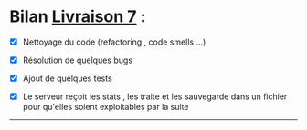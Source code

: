 # Bilan [Livraison 7](https://github.com/uca-m1informatique-softeng/M1-S1-7W-vamos/milestone/8) :

- [X] Nettoyage du code (refactoring , code smells ...)
- [X] Résolution de quelques bugs
- [X] Ajout de quelques tests
- [X] Le serveur reçoit les stats , les traite et les sauvegarde dans un fichier 
pour qu'elles soient exploitables par la suite


-----------------------------------------------
